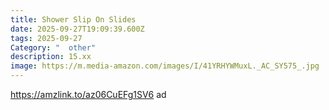 ```yaml
---
title: Shower Slip On Slides
date: 2025-09-27T19:09:39.600Z
tags: 2025-09-27
Category: "  other"
description: 15.xx
image: https://m.media-amazon.com/images/I/41YRHYWMuxL._AC_SY575_.jpg
---
```

https://amzlink.to/az06CuEFg1SV6 ad